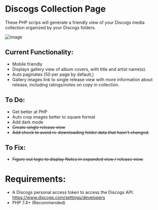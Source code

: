 # Discogs Collection Page

These PHP scrips will generate a friendly view of your Discogs media collection organized by your Discogs folders.

![image](https://user-images.githubusercontent.com/2931834/198485846-531472d0-e806-4ec0-b3ab-76717b53612b.png)

## Current Functionality:
* Mobile friendly
* Displays gallery view of album covers, with title and artist name(s).
* Auto paginates (50 per page by default,)
* Gallery images link to single release view with more information about release, including ratings/notes on copy in collection.

## To Do: 
* Get better at PHP
* Auto crop images better to square format
* Add dark mode
* ~~Create single release view~~
* ~~Add check to avoid re-downloading folder data that hasn't changed.~~

## To Fix:
* ~~Figure out logic to display Notes in expanded view / release view.~~

# Requirements:
* A Discogs personal access token to access the Discogs API: https://www.discogs.com/settings/developers
* PHP 7.4+ (Recommended)
